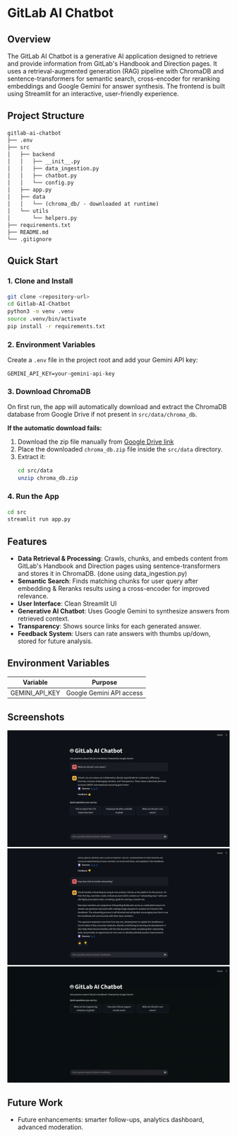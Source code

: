 # GitLab AI Chatbot

## Overview
The GitLab AI Chatbot is a generative AI application designed to retrieve and provide information from GitLab's Handbook and Direction pages. It uses a retrieval-augmented generation (RAG) pipeline with ChromaDB and sentence-transformers for semantic search, cross-encoder for reranking embeddings and Google Gemini for answer synthesis. The frontend is built using Streamlit for an interactive, user-friendly experience.

## Project Structure
```
gitlab-ai-chatbot
├── .env
├── src
│   ├── backend
│   │   ├── __init__.py
│   │   ├── data_ingestion.py
│   │   ├── chatbot.py
│   │   └── config.py
│   ├── app.py
│   ├── data
│   │   └── (chroma_db/ - downloaded at runtime)
│   └── utils
│       └── helpers.py
├── requirements.txt
├── README.md
└── .gitignore
```

## Quick Start

### 1. Clone and Install
```bash
git clone <repository-url>
cd Gitlab-AI-Chatbot
python3 -m venv .venv
source .venv/bin/activate
pip install -r requirements.txt
```

### 2. Environment Variables
Create a `.env` file in the project root and add your Gemini API key:
```
GEMINI_API_KEY=your-gemini-api-key
```

### 3. Download ChromaDB

On first run, the app will automatically download and extract the ChromaDB database from Google Drive if not present in `src/data/chroma_db`.

**If the automatic download fails:**  
1. Download the zip file manually from [Google Drive link](https://drive.google.com/uc?export=download&id=1h01HNP2jsbYPL4x-CYfbt_ssnB5Jcex6)
2. Place the downloaded `chroma_db.zip` file inside the `src/data` directory.
3. Extract it:
   ```bash
   cd src/data
   unzip chroma_db.zip

### 4. Run the App
```bash
cd src
streamlit run app.py
```

## Features

- **Data Retrieval & Processing**: Crawls, chunks, and embeds content from GitLab's Handbook and Direction pages using sentence-transformers and stores it in ChromaDB. (done using data_ingestion.py)
- **Semantic Search**: Finds matching chunks for user query after embedding & Reranks results using a cross-encoder for improved relevance.
- **User Interface**: Clean Streamlit UI
- **Generative AI Chatbot**: Uses Google Gemini to synthesize answers from retrieved context.
- **Transparency**: Shows source links for each generated answer.
- **Feedback System**: Users can rate answers with thumbs up/down, stored for future analysis.


## Environment Variables

| Variable         | Purpose                       |
|------------------|------------------------------|
| GEMINI_API_KEY   | Google Gemini API access      |


## Screenshots
![](https://github.com/Ronak-B/Gitlab-AI-Chatbot/blob/main/screenshots/img1.png)
![](https://github.com/Ronak-B/Gitlab-AI-Chatbot/blob/main/screenshots/img2.png)
![](https://github.com/Ronak-B/Gitlab-AI-Chatbot/blob/main/screenshots/img3.gif)

## Future Work
- Future enhancements: smarter follow-ups, analytics dashboard, advanced moderation.
